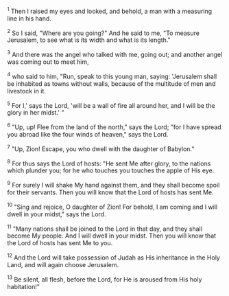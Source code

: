 <sup>1</sup> 
Then I raised my eyes and looked, and behold, a man with a measuring line in his hand. 

<sup>2</sup> 
So I said, "Where are you going?" And he said to me, "To measure Jerusalem, to see what is its width and what is its length." 

<sup>3</sup> 
And there was the angel who talked with me, going out; and another angel was coming out to meet him, 

<sup>4</sup> 
who said to him, "Run, speak to this young man, saying: 'Jerusalem shall be inhabited as towns without walls, because of the multitude of men and livestock in it. 

<sup>5</sup> 
For I,' says the Lord, 'will be a wall of fire all around her, and I will be the glory in her midst.' " 

<sup>6</sup> 
"Up, up! Flee from the land of the north," says the Lord; "for I have spread you abroad like the four winds of heaven," says the Lord. 

<sup>7</sup> 
"Up, Zion! Escape, you who dwell with the daughter of Babylon." 

<sup>8</sup> 
For thus says the Lord of hosts: "He sent Me after glory, to the nations which plunder you; for he who touches you touches the apple of His eye. 

<sup>9</sup> 
For surely I will shake My hand against them, and they shall become spoil for their servants. Then you will know that the Lord of hosts has sent Me. 

<sup>10</sup> 
"Sing and rejoice, O daughter of Zion! For behold, I am coming and I will dwell in your midst," says the Lord. 

<sup>11</sup> 
"Many nations shall be joined to the Lord in that day, and they shall become My people. And I will dwell in your midst. Then you will know that the Lord of hosts has sent Me to you. 

<sup>12</sup> 
And the Lord will take possession of Judah as His inheritance in the Holy Land, and will again choose Jerusalem. 

<sup>13</sup> 
Be silent, all flesh, before the Lord, for He is aroused from His holy habitation!"